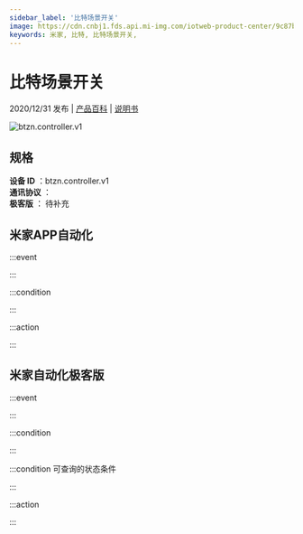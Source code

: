 ```yaml
---
sidebar_label: '比特场景开关'
image: https://cdn.cnbj1.fds.api.mi-img.com/iotweb-product-center/9c87b747a55905ea5d088ffe0df2abd0_比特场景开关.png?GalaxyAccessKeyId=AKVGLQWBOVIRQ3XLEW&Expires=9223372036854775807&Signature=n1htct/Glg2fZWzf4JoNoepOWk4=
keywords: 米家, 比特, 比特场景开关, 
---
```

# 比特场景开关

2020/12/31 发布 | [产品百科](https://home.mi.com/webapp/content/baike/product/index.html?model=btzn.controller.v1/) | [说明书](https://home.mi.com/views/introduction.html?model=btzn.controller.v1&region=cn)

![btzn.controller.v1](https://cdn.cnbj1.fds.api.mi-img.com/iotweb-product-center/9c87b747a55905ea5d088ffe0df2abd0_比特场景开关.png?GalaxyAccessKeyId=AKVGLQWBOVIRQ3XLEW&Expires=9223372036854775807&Signature=n1htct/Glg2fZWzf4JoNoepOWk4=)

## 规格  
> 
**设备 ID** ：btzn.controller.v1  
**通讯协议** ：  
**极客版**  ： 待补充 


## 米家APP自动化  

:::event  

:::

:::condition  

:::

:::action   

:::

## 米家自动化极客版  

:::event  

:::

:::condition  

:::

:::condition 可查询的状态条件  

:::

:::action  

:::

        
